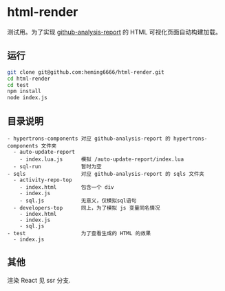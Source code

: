 # html-render

测试用。为了实现 [github-analysis-report](https://github.com/X-lab2017/github-analysis-report) 的 HTML 可视化页面自动构建加载。

## 运行

```bash
git clone git@github.com:heming6666/html-render.git
cd html-render
cd test
npm install
node index.js
```

## 目录说明

```
- hypertrons-components 对应 github-analysis-report 的 hypertrons-components 文件夹
  - auto-update-report
    - index.lua.js      模拟 /auto-update-report/index.lua
  - sql-run             暂时为空
- sqls                  对应 github-analysis-report 的 sqls 文件夹
  - activity-repo-top
    - index.html        包含一个 div
    - index.js
    - sql.js            无意义，仅模拟sql语句
  - developers-top      同上，为了模拟 js 变量同名情况
    - index.html
    - index.js
    - sql.js
- test                  为了查看生成的 HTML 的效果
  - index.js
```

## 其他

渲染 React 见 ssr 分支.
